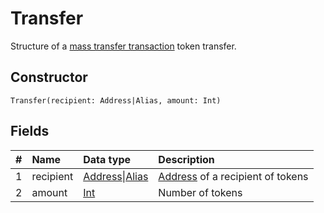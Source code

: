# Transfer

Structure of a [mass transfer transaction](/en/blockchain/transaction-type/mass-transfer-transaction) token transfer.

## Constructor

``` ride
Transfer(recipient: Address|Alias, amount: Int)
```

## Fields

| # | Name | Data type | Description |
| :--- | :--- | :--- | :--- |
| 1 | recipient | [Address](/en/ride/v5/structures/common-structures/address)&#124;[Alias](/en/ride/v5/structures/common-structures/alias) | [Address](/en/blockchain/account/address) of a recipient of tokens |
| 2 | amount | [Int](/en/ride/v5/data-types/int) | Number of tokens |
